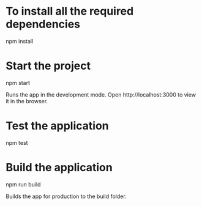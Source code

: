 # To install all the required dependencies
npm install
# Start the project
npm start

Runs the app in the development mode.
Open http://localhost:3000 to view it in the browser.
# Test the application
npm test
# Build the application
npm run build

Builds the app for production to the build folder.
